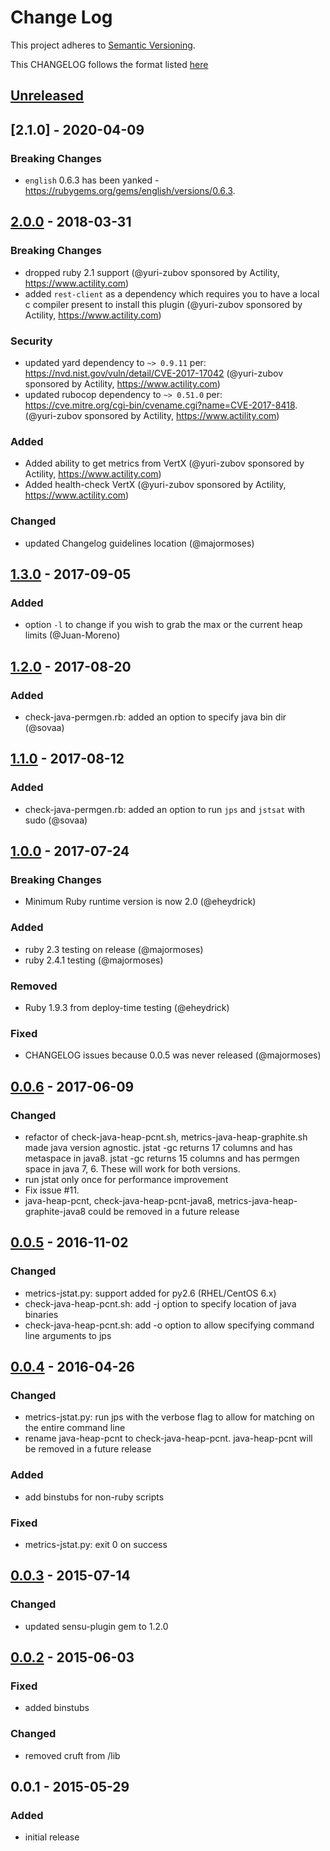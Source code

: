 # Change Log
This project adheres to [Semantic Versioning](http://semver.org/).

This CHANGELOG follows the format listed [here](https://github.com/sensu-plugins/community/blob/master/HOW_WE_CHANGELOG.md)

## [Unreleased]

## [2.1.0] - 2020-04-09
### Breaking Changes
- `english` 0.6.3 has been yanked - https://rubygems.org/gems/english/versions/0.6.3.

## [2.0.0] - 2018-03-31
### Breaking Changes
- dropped ruby 2.1 support (@yuri-zubov sponsored by Actility, https://www.actility.com)
- added `rest-client` as a dependency which requires you to have a local c compiler present to install this plugin (@yuri-zubov sponsored by Actility, https://www.actility.com)

### Security
- updated yard dependency to `~> 0.9.11` per: https://nvd.nist.gov/vuln/detail/CVE-2017-17042 (@yuri-zubov sponsored by Actility, https://www.actility.com)
- updated rubocop dependency to `~> 0.51.0` per: https://cve.mitre.org/cgi-bin/cvename.cgi?name=CVE-2017-8418. (@yuri-zubov sponsored by Actility, https://www.actility.com)

### Added
- Added ability to get metrics from VertX (@yuri-zubov sponsored by Actility, https://www.actility.com)
- Added health-check VertX (@yuri-zubov sponsored by Actility, https://www.actility.com)

### Changed
- updated Changelog guidelines location (@majormoses)

## [1.3.0] - 2017-09-05
### Added
- option `-l` to change if you wish to grab the max or the current heap limits (@Juan-Moreno)

## [1.2.0] - 2017-08-20
### Added
- check-java-permgen.rb: added an option to specify java bin dir (@sovaa)

## [1.1.0] - 2017-08-12
### Added
- check-java-permgen.rb: added an option to run `jps` and `jstsat` with sudo (@sovaa)

## [1.0.0] - 2017-07-24
### Breaking Changes
- Minimum Ruby runtime version is now 2.0 (@eheydrick)

### Added
- ruby 2.3 testing on release (@majormoses)
- ruby 2.4.1 testing (@majormoses)

### Removed
- Ruby 1.9.3 from deploy-time testing (@eheydrick)

### Fixed
- CHANGELOG issues because 0.0.5 was never released (@majormoses)


## [0.0.6] - 2017-06-09
### Changed
- refactor of check-java-heap-pcnt.sh, metrics-java-heap-graphite.sh made java version agnostic. jstat -gc returns 17 columns and has metaspace in java8. jstat -gc returns 15 columns and has permgen space in java 7, 6. These will work for both versions.
- run jstat only once for performance improvement
- Fix issue #11.
- java-heap-pcnt, check-java-heap-pcnt-java8, metrics-java-heap-graphite-java8 could be removed in a future release

## [0.0.5] - 2016-11-02
### Changed
- metrics-jstat.py: support added for py2.6 (RHEL/CentOS 6.x)
- check-java-heap-pcnt.sh: add -j option to specify location of java binaries
- check-java-heap-pcnt.sh: add -o option to allow specifying command line arguments to jps

## [0.0.4] - 2016-04-26
### Changed
- metrics-jstat.py: run jps with the verbose flag to allow for matching on the entire command line
- rename java-heap-pcnt to check-java-heap-pcnt. java-heap-pcnt will be removed in a future release

### Added
- add binstubs for non-ruby scripts

### Fixed
- metrics-jstat.py: exit 0 on success

## [0.0.3] - 2015-07-14
### Changed
- updated sensu-plugin gem to 1.2.0

## [0.0.2] - 2015-06-03
### Fixed
- added binstubs

### Changed
- removed cruft from /lib

## 0.0.1 - 2015-05-29

### Added
- initial release

[Unreleased]: https://github.com/sensu-plugins/sensu-plugins-java/compare/2.0.0...HEAD
[2.0.0]: https://github.com/sensu-plugins/sensu-plugins-java/compare/1.3.0...2.0.0
[1.3.0]: https://github.com/sensu-plugins/sensu-plugins-java/compare/1.2.0...1.3.0
[1.2.0]: https://github.com/sensu-plugins/sensu-plugins-java/compare/1.1.0...1.2.0
[1.1.0]: https://github.com/sensu-plugins/sensu-plugins-java/compare/1.0.0...1.1.0
[1.0.0]: https://github.com/sensu-plugins/sensu-plugins-java/compare/0.0.6...1.0.0
[0.0.6]: https://github.com/sensu-plugins/sensu-plugins-java/compare/0.0.5...0.0.6
[0.0.5]: https://github.com/sensu-plugins/sensu-plugins-java/compare/0.0.4...0.0.5
[0.0.4]: https://github.com/sensu-plugins/sensu-plugins-java/compare/0.0.3...0.0.4
[0.0.3]: https://github.com/sensu-plugins/sensu-plugins-java/compare/0.0.2...0.0.3
[0.0.2]: https://github.com/sensu-plugins/sensu-plugins-java/compare/0.0.1...0.0.2
